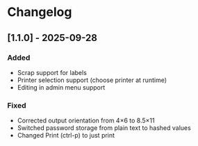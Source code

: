 # Changelog

## [1.1.0] - 2025-09-28
### Added
- Scrap support for labels
- Printer selection support (choose printer at runtime)
- Editing in admin menu support

### Fixed
- Corrected output orientation from 4×6 to 8.5×11
- Switched password storage from plain text to hashed values
- Changed Print (ctrl-p) to just print
